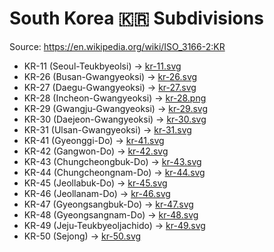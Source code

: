 # South Korea 🇰🇷 Subdivisions

Source: https://en.wikipedia.org/wiki/ISO_3166-2:KR

* KR-11 (Seoul-Teukbyeolsi) -> [kr-11.svg](https://github.com/amckenna41/iso3166-flag-icons/blob/main/iso3166-2-icons/KR/kr-11.svg)
* KR-26 (Busan-Gwangyeoksi) -> [kr-26.svg](https://github.com/amckenna41/iso3166-flag-icons/blob/main/iso3166-2-icons/KR/kr-26.svg)
* KR-27 (Daegu-Gwangyeoksi) -> [kr-27.svg](https://github.com/amckenna41/iso3166-flag-icons/blob/main/iso3166-2-icons/KR/kr-27.svg)
* KR-28 (Incheon-Gwangyeoksi) -> [kr-28.png](https://github.com/amckenna41/iso3166-flag-icons/blob/main/iso3166-2-icons/KR/kr-28.png)
* KR-29 (Gwangju-Gwangyeoksi) -> [kr-29.svg](https://github.com/amckenna41/iso3166-flag-icons/blob/main/iso3166-2-icons/KR/kr-29.svg)
* KR-30 (Daejeon-Gwangyeoksi) -> [kr-30.svg](https://github.com/amckenna41/iso3166-flag-icons/blob/main/iso3166-2-icons/KR/kr-30.svg)
* KR-31 (Ulsan-Gwangyeoksi) -> [kr-31.svg](https://github.com/amckenna41/iso3166-flag-icons/blob/main/iso3166-2-icons/KR/kr-31.svg)
* KR-41 (Gyeonggi-Do) -> [kr-41.svg](https://github.com/amckenna41/iso3166-flag-icons/blob/main/iso3166-2-icons/KR/kr-41.svg)
* KR-42 (Gangwon-Do) -> [kr-42.svg](https://github.com/amckenna41/iso3166-flag-icons/blob/main/iso3166-2-icons/KR/kr-42.svg)
* KR-43 (Chungcheongbuk-Do) -> [kr-43.svg](https://github.com/amckenna41/iso3166-flag-icons/blob/main/iso3166-2-icons/KR/kr-43.svg)
* KR-44 (Chungcheongnam-Do) -> [kr-44.svg](https://github.com/amckenna41/iso3166-flag-icons/blob/main/iso3166-2-icons/KR/kr-44.svg)
* KR-45 (Jeollabuk-Do) -> [kr-45.svg](https://github.com/amckenna41/iso3166-flag-icons/blob/main/iso3166-2-icons/KR/kr-45.svg)
* KR-46 (Jeollanam-Do) -> [kr-46.svg](https://github.com/amckenna41/iso3166-flag-icons/blob/main/iso3166-2-icons/KR/kr-46.svg)
* KR-47 (Gyeongsangbuk-Do) -> [kr-47.svg](https://github.com/amckenna41/iso3166-flag-icons/blob/main/iso3166-2-icons/KR/kr-47.svg)
* KR-48 (Gyeongsangnam-Do) -> [kr-48.svg](https://github.com/amckenna41/iso3166-flag-icons/blob/main/iso3166-2-icons/KR/kr-48.svg)
* KR-49 (Jeju-Teukbyeoljachido) -> [kr-49.svg](https://github.com/amckenna41/iso3166-flag-icons/blob/main/iso3166-2-icons/KR/kr-49.svg)
* KR-50 (Sejong) -> [kr-50.svg](https://github.com/amckenna41/iso3166-flag-icons/blob/main/iso3166-2-icons/KR/kr-50.svg)
